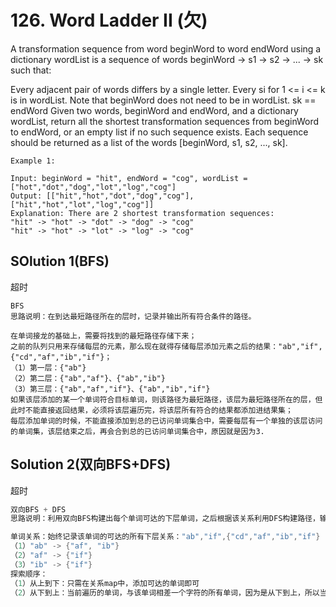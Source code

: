 # 126. Word Ladder II (欠)

A transformation sequence from word beginWord to word endWord using a dictionary wordList is a sequence of words beginWord -> s1 -> s2 -> ... -> sk such that:

Every adjacent pair of words differs by a single letter.
Every si for 1 <= i <= k is in wordList. Note that beginWord does not need to be in wordList.
sk == endWord
Given two words, beginWord and endWord, and a dictionary wordList, return all the shortest transformation sequences from beginWord to endWord, or an empty list if no such sequence exists. Each sequence should be returned as a list of the words [beginWord, s1, s2, ..., sk].

 
```
Example 1:

Input: beginWord = "hit", endWord = "cog", wordList = ["hot","dot","dog","lot","log","cog"]
Output: [["hit","hot","dot","dog","cog"],["hit","hot","lot","log","cog"]]
Explanation: There are 2 shortest transformation sequences:
"hit" -> "hot" -> "dot" -> "dog" -> "cog"
"hit" -> "hot" -> "lot" -> "log" -> "cog"
```

## SOlution 1(BFS)
超时
```
BFS
思路说明：在到达最短路径所在的层时，记录并输出所有符合条件的路径。

在单词接龙的基础上，需要将找到的最短路径存储下来；
之前的队列只用来存储每层的元素，那么现在就得存储每层添加元素之后的结果："ab","if",{"cd","af","ib","if"}；
（1）第一层：{"ab"}
（2）第二层：{"ab","af"}、{"ab","ib"}
（3）第三层：{"ab","af","if"}、{"ab","ib","if"}
如果该层添加的某一个单词符合目标单词，则该路径为最短路径，该层为最短路径所在的层，但此时不能直接返回结果，必须将该层遍历完，将该层所有符合的结果都添加进结果集；
每层添加单词的时候，不能直接添加到总的已访问单词集合中，需要每层有一个单独的该层访问的单词集，该层结束之后，再会合到总的已访问单词集合中，原因就是因为3.
```




## Solution 2(双向BFS+DFS)
超时
```java
双向BFS + DFS
思路说明：利用双向BFS构建出每个单词可达的下层单词，之后根据该关系利用DFS构建路径，输出符合条件的路径即可。

单词关系：始终记录该单词的可达的所有下层关系："ab","if",{"cd","af","ib","if"}
（1）"ab" -> {"af", "ib"}
（2）"af" -> {"if"}
（3）"ib" -> {"if"}
探索顺序：
（1）从上到下：只需在关系map中，添加可达的单词即可
（2）从下到上：当前遍历的单词，与该单词相差一个字符的所有单词，因为是从下到上，所以当前遍历的单词是得到的相差一个字符的单词的可达下层单词




